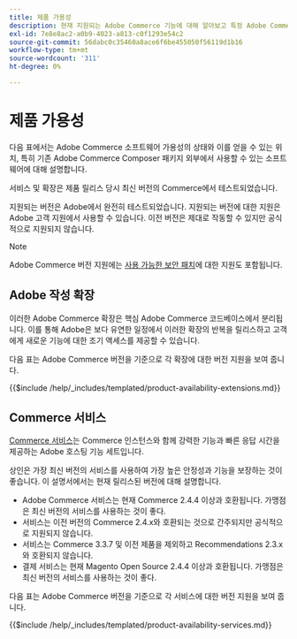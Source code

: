 ```yaml
---
title: 제품 가용성
description: 현재 지원되는 Adobe Commerce 기능에 대해 알아보고 특정 Adobe Commerce 릴리스와의 호환성을 확인합니다.
exl-id: 7e8e8ac2-a0b9-4023-a813-c0f1293e54c2
source-git-commit: 56dabc0c35460a8ace6f6be455050f56119d1b16
workflow-type: tm+mt
source-wordcount: '311'
ht-degree: 0%

---
```


# 제품 가용성

다음 표에서는 Adobe Commerce 소프트웨어 가용성의 상태와 이를 얻을 수 있는 위치, 특히 기존 Adobe Commerce Composer 패키지 외부에서 사용할 수 있는 소프트웨어에 대해 설명합니다.

서비스 및 확장은 제품 릴리스 당시 최신 버전의 Commerce에서 테스트되었습니다.

지원되는 버전은 Adobe에서 완전히 테스트되었습니다. 지원되는 버전에 대한 지원은 Adobe 고객 지원에서 사용할 수 있습니다. 이전 버전은 제대로 작동할 수 있지만 공식적으로 지원되지 않습니다.

>[!NOTE]
>
>Adobe Commerce 버전 지원에는 [사용 가능한 보안 패치](versions.md)에 대한 지원도 포함됩니다.

## Adobe 작성 확장

이러한 Adobe Commerce 확장은 핵심 Adobe Commerce 코드베이스에서 분리됩니다. 이를 통해 Adobe은 보다 유연한 일정에서 이러한 확장의 반복을 릴리스하고 고객에게 새로운 기능에 대한 조기 액세스를 제공할 수 있습니다.

다음 표는 Adobe Commerce 버전을 기준으로 각 확장에 대한 버전 지원을 보여 줍니다.

{{$include /help/_includes/templated/product-availability-extensions.md}}

## Commerce 서비스

[Commerce 서비스](https://experienceleague.adobe.com/docs/commerce-merchant-services/user-guides/home.html)는 Commerce 인스턴스와 함께 강력한 기능과 빠른 응답 시간을 제공하는 Adobe 호스팅 기능 세트입니다.

상인은 가장 최신 버전의 서비스를 사용하여 가장 높은 안정성과 기능을 보장하는 것이 좋습니다. 이 설명서에서는 현재 릴리스된 버전에 대해 설명합니다.

* Adobe Commerce 서비스는 현재 Commerce 2.4.4 이상과 호환됩니다. 가맹점은 최신 버전의 서비스를 사용하는 것이 좋다.
* 서비스는 이전 버전의 Commerce 2.4.x와 호환되는 것으로 간주되지만 공식적으로 지원되지 않습니다.
* 서비스는 Commerce 3.3.7 및 이전 제품을 제외하고 Recommendations 2.3.x와 호환되지 않습니다.
* 결제 서비스는 현재 Magento Open Source 2.4.4 이상과 호환됩니다. 가맹점은 최신 버전의 서비스를 사용하는 것이 좋다.

다음 표는 Adobe Commerce 버전을 기준으로 각 서비스에 대한 버전 지원을 보여 줍니다.

{{$include /help/_includes/templated/product-availability-services.md}}

